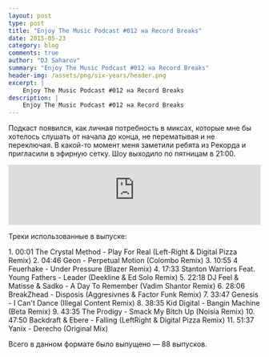 ```yaml
---
layout: post
type: post
title: "Enjoy The Music Podcast #012 на Record Breaks"
date: 2015-05-23
category: blog
comments: true
author: "DJ Saharov"
summary: "Enjoy The Music Podcast #012 на Record Breaks"
header-img: /assets/png/six-years/header.png
excerpt: |
    Enjoy The Music Podcast #012 на Record Breaks
description: |
    Enjoy The Music Podcast #012 на Record Breaks
---
```


<p>
<span class="firstcharacter">П</span>одкаст появился, как личная потребность в миксах, которые мне бы хотелось слушать от начала до конца, не перематывая и не переключая. В какой-то момент меня заметили ребята из Рекорда и пригласили в эфирную сетку. Шоу выходило по пятницам в 21:00.
</p>

<iframe width="100%" height="120" src="https://player-widget.mixcloud.com/widget/iframe/?hide_cover=1&feed=%2Fdjsaharovofficial%2Fdj-saharov-enjoy-the-music-podcast-011%2F" frameborder="0" allow="encrypted-media; fullscreen; autoplay; idle-detection; speaker-selection; web-share;" ></iframe>

<p>Треки использованные в выпуске:</p>
1. 00:01 The Crystal Method - Play For Real (Left-Right & Digital Pizza Remix)
2. 04:46 Geon - Perpetual Motion (Colombo Remix)
3. 10:55 4 Feuerhake - Under Pressure (Blazer Remix)
4. 17:33 Stanton Warriors Feat. Young Fathers - Leader (Deekline & Ed Solo Remix)
5. 22:18 DJ Feel & Matisse & Sadko - A Day To Remember (Vadim Shantor Remix)
6. 28:06 BreakZhead - Disposis (Aggresivnes & Factor Funk Remix)
7. 33:47 Genesis - I Can't Dance (Illegal Content Remix)
8. 38:35 Kid Digital - Bangin Machine (Beta Remix)
9. 43:35 The Prodigy - Smack My Bitch Up (Noisia Remix)
10. 47:50 Backdraft & Ebere - Falling (LeftRight & Digital Pizza Remix)
11. 51:37 Yanix - Derecho (Original Mix)

<p>Всего в данном формате было выпущено &mdash; 88 выпусков.</p>